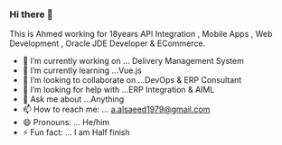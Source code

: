 ### Hi there 👋

This is Ahmed working for 18years API Integration , Mobile Apps , Web Development , Oracle JDE Developer & ECommerce. 

- 🔭 I’m currently working on ... Delivery Management System
- 🌱 I’m currently learning ...Vue.js
- 👯 I’m looking to collaborate on ...DevOps & ERP Consultant
- 🤔 I’m looking for help with ...ERP Integration & AIML 
- 💬 Ask me about ...Anything
- 📫 How to reach me: ... a.alsaeed1979@gmail.com
- 😄 Pronouns: ... He/him
- ⚡ Fun fact: ... I am Half finish

